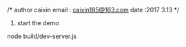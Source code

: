 /* author caixin
    email : caixin185@163.com
      date :2017 3.13
  */
1. start the demo

node build/dev-server.js